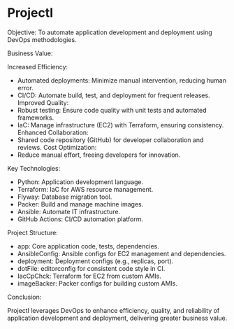 # ProjectI

Objective: To automate application development
and deployment using DevOps methodologies.

Business Value:

Increased Efficiency:
- Automated deployments: Minimize manual
    intervention, reducing human error.
- CI/CD: Automate build, test, and
    deployment for frequent releases.
Improved Quality:
- Robust testing: Ensure code quality with
    unit tests and automated frameworks.
- IaC: Manage infrastructure (EC2) with
    Terraform, ensuring consistency.
Enhanced Collaboration:
- Shared code repository (GitHub) for
    developer collaboration and reviews.
Cost Optimization:
- Reduce manual effort, freeing
    developers for innovation.

Key Technologies:

- Python: Application development language.
- Terraform: IaC for AWS resource management.
- Flyway: Database migration tool.
- Packer: Build and manage machine images.
- Ansible: Automate IT infrastructure.
- GitHub Actions: CI/CD automation platform.

Project Structure:

- app: Core application code, tests,
    dependencies.
- AnsibleConfig: Ansible configs for EC2
    management and dependencies.
- deployment: Deployment configs
    (e.g., replicas, port).
- dotFile: editorconfig for consistent
    code style in CI.
- IacCpChck: Terraform for EC2 from
    custom AMIs.
- imageBacker: Packer configs for
    building custom AMIs.

Conclusion:

ProjectI leverages DevOps to enhance
efficiency, quality, and reliability of
application development and deployment,
delivering greater business value.
